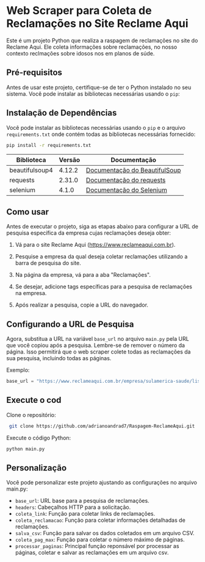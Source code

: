 # Web Scraper para Coleta de Reclamações no Site Reclame Aqui

Este é um projeto Python que realiza a raspagem de reclamações no site do Reclame Aqui. Ele coleta informações sobre reclamações, no nosso contexto reclmações sobre idosos nos em planos de súde.

## Pré-requisitos

Antes de usar este projeto, certifique-se de ter o Python instalado no seu sistema. Você pode instalar as bibliotecas necessárias usando o `pip`:

## Instalação de Dependências

Você pode instalar as bibliotecas necessárias usando o `pip` e o arquivo `requirements.txt` onde contém todas as bibliotecas necessárias fornecido:

```bash
pip install -r requirements.txt
```

| Biblioteca        | Versão   | Documentação                                  |
|-------------------|----------|-----------------------------------------------|
| beautifulsoup4    | 4.12.2   | [Documentação do BeautifulSoup](https://www.crummy.com/software/BeautifulSoup/bs4/doc/) |
| requests          | 2.31.0   | [Documentação do requests](https://docs.python-requests.org/en/latest/)          |
selenium | 4.1.0 | [Documentação do Selenium](https://www.selenium.dev/documentation/) |

## Como usar

Antes de executar o projeto, siga as etapas abaixo para configurar a URL de pesquisa específica da empresa cujas reclamações deseja obter:

1. Vá para o site Reclame Aqui (https://www.reclameaqui.com.br).

2. Pesquise a empresa da qual deseja coletar reclamações utilizando a barra de pesquisa do site.

3. Na página da empresa, vá para a aba "Reclamações".

4. Se desejar, adicione tags específicas para a pesquisa de reclamações na empresa.

5. Após realizar a pesquisa, copie a URL do navegador.

## Configurando a URL de Pesquisa

Agora, substitua a URL na variável `base_url` no arquivo `main.py` pela URL que você copiou após a pesquisa. Lembre-se de remover o número da página. Isso permitirá que o web scraper colete todas as reclamações da sua pesquisa, incluindo todas as páginas.

Exemplo:
```python
base_url = "https://www.reclameaqui.com.br/empresa/sulamerica-saude/lista-reclamacoes/?busca=idoso&pagina="
```

## Execute o cod

Clone o repositório:

```bash
 git clone https://github.com/adrianoandrad7/Raspagem-ReclameAqui.git
```

Execute o código Python:

```bash
python main.py
```

## Personalização

Você pode personalizar este projeto ajustando as configurações no arquivo main.py:

* `base_url`: URL base para a pesquisa de reclamações.
* `headers`: Cabeçalhos HTTP para a solicitação.
* `coleta_link`: Função para coletar links de reclamações.
* `coleta_reclamacao`: Função para coletar informações detalhadas de reclamações.
* `salva_csv`: Função para salvar os dados coletados em um arquivo CSV.
* `coleta_pag_max`: Função para coletar o número máximo de páginas.
* `processar_paginas`: Principal função reponsável por processar as páginas, coletar e salvar as reclamações em um arquivo csv.

